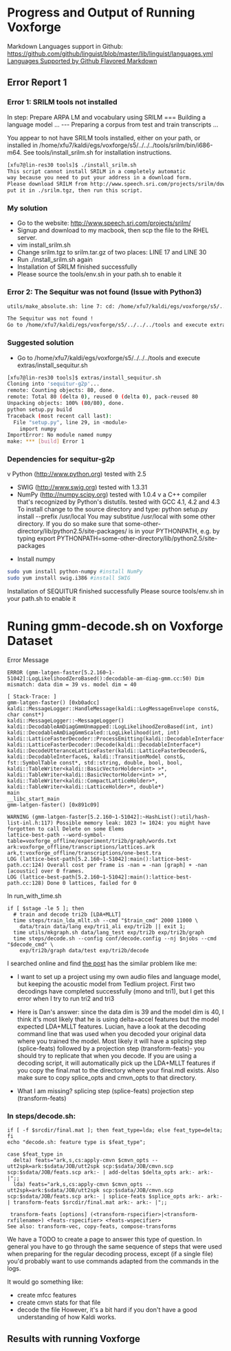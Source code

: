 # Progress and Output of Running Voxforge

Markdown Languages support in Github: https://github.com/github/linguist/blob/master/lib/linguist/languages.yml
[Languages Supported by Github Flavored Markdown](http://www.rubycoloredglasses.com/2013/04/languages-supported-by-github-flavored-markdown/)


## Error Report 1

### Error 1: SRILM tools not installed
In step: Prepare ARPA LM and vocabulary using SRILM
=== Building a language model ...
--- Preparing a corpus from test and train transcripts ...

You appear to not have SRILM tools installed, either on your path,
or installed in /home/xfu7/kaldi/egs/voxforge/s5/../../../tools/srilm/bin/i686-m64. See tools/install_srilm.sh for installation
instructions.

```bash
[xfu7@lin-res30 tools]$ ./install_srilm.sh
This script cannot install SRILM in a completely automatic
way because you need to put your address in a download form.
Please download SRILM from http://www.speech.sri.com/projects/srilm/download.html
put it in ./srilm.tgz, then run this script.
```

### My solution
* Go to the website: http://www.speech.sri.com/projects/srilm/
* Signup and download to my macbook, then scp the file to the RHEL server.
* vim install_srilm.sh
* Change srilm.tgz to srilm.tar.gz of two places: LINE 17 and LINE 30
* Run ./install_srilm.sh again
* Installation of SRILM finished successfully
* Please source the tools/env.sh in your path.sh to enable it

### Error 2: The Sequitur was not found (Issue with Python3)
```bash
utils/make_absolute.sh: line 7: cd: /home/xfu7/kaldi/egs/voxforge/s5/../../../tools/sequitur/lib/python*: No such file or directory

The Sequitur was not found !
Go to /home/xfu7/kaldi/egs/voxforge/s5/../../../tools and execute extras/install_sequitur.sh
```


### Suggested solution
* Go to /home/xfu7/kaldi/egs/voxforge/s5/../../../tools and execute extras/install_sequitur.sh
```bash
[xfu7@lin-res30 tools]$ extras/install_sequitur.sh
Cloning into 'sequitur-g2p'...
remote: Counting objects: 80, done.
remote: Total 80 (delta 0), reused 0 (delta 0), pack-reused 80
Unpacking objects: 100% (80/80), done.
python setup.py build
Traceback (most recent call last):
  File "setup.py", line 29, in <module>
    import numpy
ImportError: No module named numpy
make: *** [build] Error 1
```

### Dependencies for sequitur-g2p
v Python (http://www.python.org)
  tested with 2.5
- SWIG (http://www.swig.org)
  tested with 1.3.31
- NumPy (http://numpy.scipy.org)
  tested with 1.0.4
v a C++ compiler that's recognized by Python's distutils.
  tested with GCC 4.1, 4.2 and 4.3
To install change to the source directory and type:
    python setup.py install --prefix /usr/local
You may substitue /usr/local with some other directory.  If you do so
make sure that some-other-directory/lib/python2.5/site-packages/ is in
your PYTHONPATH, e.g. by typing
    export PYTHONPATH=some-other-directory/lib/python2.5/site-packages

* Install numpy

```bash
sudo yum install python-numpy #install NumPy
sudo yum install swig.i386 #install SWIG
```

Installation of SEQUITUR finished successfully
Please source tools/env.sh in your path.sh to enable it

# Runing gmm-decode.sh on Voxforge Dataset

Error Message
```
ERROR (gmm-latgen-faster[5.2.160~1-51042]:LogLikelihoodZeroBased():decodable-am-diag-gmm.cc:50) Dim mismatch: data dim = 39 vs. model dim = 40

[ Stack-Trace: ]
gmm-latgen-faster() [0xb0adcc]
kaldi::MessageLogger::HandleMessage(kaldi::LogMessageEnvelope const&, char const*)
kaldi::MessageLogger::~MessageLogger()
kaldi::DecodableAmDiagGmmUnmapped::LogLikelihoodZeroBased(int, int)
kaldi::DecodableAmDiagGmmScaled::LogLikelihood(int, int)
kaldi::LatticeFasterDecoder::ProcessEmitting(kaldi::DecodableInterface*)
kaldi::LatticeFasterDecoder::Decode(kaldi::DecodableInterface*)
kaldi::DecodeUtteranceLatticeFaster(kaldi::LatticeFasterDecoder&, kaldi::DecodableInterface&, kaldi::TransitionModel const&, fst::SymbolTable const*, std::string, double, bool, bool, kaldi::TableWriter<kaldi::BasicVectorHolder<int> >*, kaldi::TableWriter<kaldi::BasicVectorHolder<int> >*, kaldi::TableWriter<kaldi::CompactLatticeHolder>*, kaldi::TableWriter<kaldi::LatticeHolder>*, double*)
main
__libc_start_main
gmm-latgen-faster() [0x891c09]

WARNING (gmm-latgen-faster[5.2.160~1-51042]:~HashList():util/hash-list-inl.h:117) Possible memory leak: 1023 != 1024: you might have forgotten to call Delete on some Elems
lattice-best-path --word-symbol-table=voxforge_offline/experiment/tri2b/graph/words.txt ark:voxforge_offline/transcriptions/lattices.ark ark,t:voxforge_offline/transcriptions/one-best.tra
LOG (lattice-best-path[5.2.160~1-51042]:main():lattice-best-path.cc:124) Overall cost per frame is -nan = -nan [graph] + -nan [acoustic] over 0 frames.
LOG (lattice-best-path[5.2.160~1-51042]:main():lattice-best-path.cc:128) Done 0 lattices, failed for 0
```

In run_with_time.sh
```
if [ $stage -le 5 ]; then
  # train and decode tri2b [LDA+MLLT]
  time steps/train_lda_mllt.sh --cmd "$train_cmd" 2000 11000 \
    data/train data/lang exp/tri1_ali exp/tri2b || exit 1;
  time utils/mkgraph.sh data/lang_test exp/tri2b exp/tri2b/graph
  time steps/decode.sh --config conf/decode.config --nj $njobs --cmd "$decode_cmd" \
    exp/tri2b/graph data/test exp/tri2b/decode
```

I searched online and find [the post](https://sourceforge.net/p/kaldi/discussion/1355348/thread/028ffd7f/) has the similar problem like me:

* I want to set up a project using my own audio files and language model, but keeping the acoustic model from Tedlium project.
First two decodings have completed successfully (mono and tri1), but I get this error when I try to run tri2 and tri3

* Here is Dan's answer:
since the data dim is 39 and the model dim is 40, I think it's
most likely that he is using delta+accel features but the model expected
LDA+MLLT features.
Lucian, have a look at the decoding command line that was used when you
decoded your original data where you trained the model. Most likely it
will have a splicing step (splice-feats) followed by a projection step
(transform-feats)- you should try to replicate that when you decode.
If you are using a decoding script, it will automatically pick up the
LDA+MLLT features if you copy the final.mat to the directory where your
final.mdl exists. Also make sure to copy splice_opts and cmvn_opts to that
directory.

* What I am missing?
splicing step (splice-feats)
projection step (transform-feats)

### In steps/decode.sh:
``` 
if [ -f $srcdir/final.mat ]; then feat_type=lda; else feat_type=delta; fi
echo "decode.sh: feature type is $feat_type";

case $feat_type in
  delta) feats="ark,s,cs:apply-cmvn $cmvn_opts --utt2spk=ark:$sdata/JOB/utt2spk scp:$sdata/JOB/cmvn.scp scp:$sdata/JOB/feats.scp ark:- | add-deltas $delta_opts ark:- ark:- |";;
  lda) feats="ark,s,cs:apply-cmvn $cmvn_opts --utt2spk=ark:$sdata/JOB/utt2spk scp:$sdata/JOB/cmvn.scp scp:$sdata/JOB/feats.scp ark:- | splice-feats $splice_opts ark:- ark:- | transform-feats $srcdir/final.mat ark:- ark:- |";;

 transform-feats [options] (<transform-rspecifier>|<transform-rxfilename>) <feats-rspecifier> <feats-wspecifier>
See also: transform-vec, copy-feats, compose-transforms
```

We have a TODO to create a page to answer this type of question. 
In general you have to go through the same sequence of steps that were 
used when preparing for the regular decoding process, except (if a 
single file) you'd probably want to use commands adapted from the 
commands in the logs. 

 It would go something like: 
 - create mfcc features 
 - create cmvn stats for that file 
 - decode the file 
However, it's a bit hard if you don't have a good understanding of how 
Kaldi works. 


## Results with running Voxforge 


